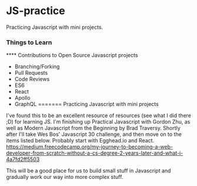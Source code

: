 # JS-practice

Practicing Javascript with mini projects.

### Things to Learn
**** Contributions to Open Source Javascript projects
* Branching/Forking
* Pull Requests
* Code Reviews
* ES6
* React
* Apollo
* GraphQL
=======
Practicing Javascript with mini projects

I've found this to be an excellent resource of resources (see what I did there ;D) for learning JS. I'm finishing up Practical Javascript with Gordon Zhu, as well as Modern Javascript from the Beginning by Brad Traversy. Shortly after I'll take Wes Bos' Javascript 30 challenge, and then move on to the items listed below. Probably start with Egghead.io and React. 
https://medium.freecodecamp.org/my-journey-to-becoming-a-web-developer-from-scratch-without-a-cs-degree-2-years-later-and-what-i-4a7fd2ff5503

This will be a good place for us to build small stuff in Javascript and gradually work our way into more complex stuff. 


